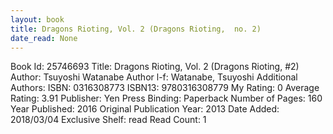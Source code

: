 ```yaml
---
layout: book
title: Dragons Rioting, Vol. 2 (Dragons Rioting,  no. 2)
date_read: None
---
```


Book Id: 25746693
Title: Dragons Rioting, Vol. 2 (Dragons Rioting, #2)
Author: Tsuyoshi Watanabe
Author l-f: Watanabe, Tsuyoshi
Additional Authors: 
ISBN: 0316308773
ISBN13: 9780316308779
My Rating: 0
Average Rating: 3.91
Publisher: Yen Press
Binding: Paperback
Number of Pages: 160
Year Published: 2016
Original Publication Year: 2013
Date Added: 2018/03/04
Exclusive Shelf: read
Read Count: 1

